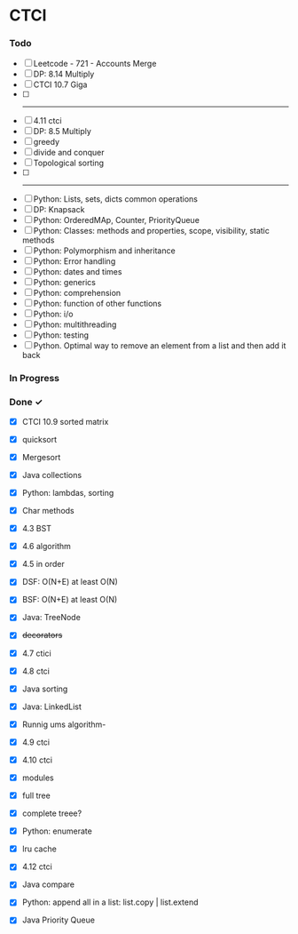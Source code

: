 
# CTCI

### Todo

- [ ] Leetcode - 721 - Accounts Merge  
- [ ] DP: 8.14 Multiply  
- [ ] CTCI 10.7 Giga  
- [ ] --------------------------------  
- [ ] 4.11 ctci  
- [ ] DP: 8.5 Multiply  
- [ ] greedy  
- [ ] divide and conquer  
- [ ] Topological sorting  
- [ ] ***************************************************  
- [ ] Python: Lists, sets, dicts common operations  
- [ ] DP: Knapsack  
- [ ] Python: OrderedMAp, Counter, PriorityQueue  
- [ ] Python: Classes: methods and properties, scope, visibility, static methods  
- [ ] Python: Polymorphism and inheritance  
- [ ] Python: Error handling  
- [ ] Python: dates and times  
- [ ] Python: generics  
- [ ] Python: comprehension  
- [ ] Python: function of other functions  
- [ ] Python: i/o  
- [ ] Python: multithreading  
- [ ] Python: testing  
- [ ] Python. Optimal way to remove an element from a list and then add it back  

### In Progress


### Done ✓

- [x] CTCI 10.9 sorted matrix  
- [x] quicksort  
- [x] Mergesort  
- [x] Java collections  
- [x] Python: lambdas, sorting  
- [x] Char methods  
- [x] 4.3 BST  
- [x] 4.6 algorithm  
- [x] 4.5 in order  
- [x] DSF: O(N+E) at least O(N)  
- [x] BSF: O(N+E) at least O(N)  
- [x] Java: TreeNode  
- [x] ~~decorators~~  
- [x] 4.7 ctici  
- [x] 4.8 ctci  
- [x] Java sorting  
- [x] Java: LinkedList  
- [x] Runnig ums algorithm-  
- [x] 4.9 ctci  
- [x] 4.10 ctci  
- [x] modules  
- [x] full tree  
- [x] complete treee?  
- [x] Python: enumerate  
- [x] lru cache  
- [x] 4.12 ctci  
- [x] Java compare  
- [x] Python: append all in a list: list.copy | list.extend  
- [x] Java Priority Queue  

